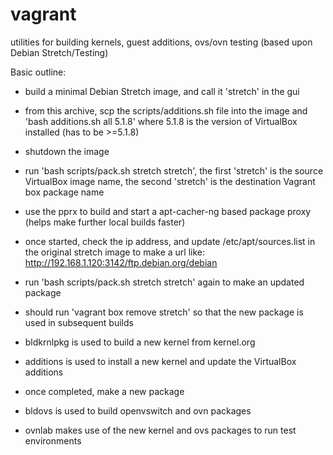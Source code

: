 # vagrant
utilities for building kernels, guest additions, ovs/ovn testing (based upon Debian Stretch/Testing)

Basic outline:

* build a minimal Debian Stretch image, and call it 'stretch' in the gui
* from this archive, scp the scripts/additions.sh file into the image and 'bash additions.sh all 5.1.8' where 5.1.8 is the version of VirtualBox installed (has to be >=5.1.8)
* shutdown the image
* run 'bash scripts/pack.sh stretch stretch', the first 'stretch' is the source VirtualBox image name, the second 'stretch' is the destination Vagrant box package name

* use the pprx to build and start a apt-cacher-ng based package proxy (helps make further local builds faster)
* once started, check the ip address, and update /etc/apt/sources.list in the original stretch image to make a url like:  http://192.168.1.120:3142/ftp.debian.org/debian
* run 'bash scripts/pack.sh stretch stretch' again to make an updated package 
* should run 'vagrant box remove stretch' so that the new package is used in subsequent builds

* bldkrnlpkg is used to build a new kernel from kernel.org

* additions is used to install a new kernel and update the VirtualBox additions
* once completed, make a new package

* bldovs is used to build openvswitch and ovn packages

* ovnlab makes use of the new kernel and ovs packages to run test environments
